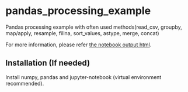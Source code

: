 # pandas_processing_example
Pandas processing example with often used methods(read_csv, groupby, map/apply, resample, fillna, sort_values, astype, merge, concat)

For more information, please refer [the notebook output html](https://github.com/Niccari/pandas_processing_example/blob/main/pandas_processing_example.html).

## Installation (If needed)
Install numpy, pandas and jupyter-notebook (virtual environment recommended).

